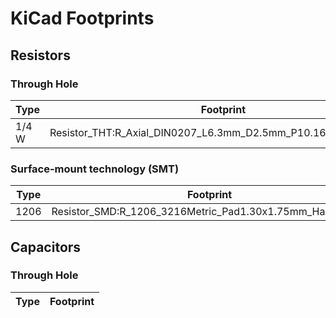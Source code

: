 KiCad Footprints
================

Resistors
---------

### Through Hole

| Type  | Footprint                                                      |
| ----- | -------------------------------------------------------------- |
| 1/4 W | Resistor_THT:R_Axial_DIN0207_L6.3mm_D2.5mm_P10.16mm_Horizontal |

### Surface-mount technology (SMT)

| Type  | Footprint                                                      |
| ----- | -------------------------------------------------------------- |
| 1206  | Resistor_SMD:R_1206_3216Metric_Pad1.30x1.75mm_HandSolder       |

Capacitors
----------

### Through Hole

| Type  | Footprint                                                      |
| ----- | -------------------------------------------------------------- |
